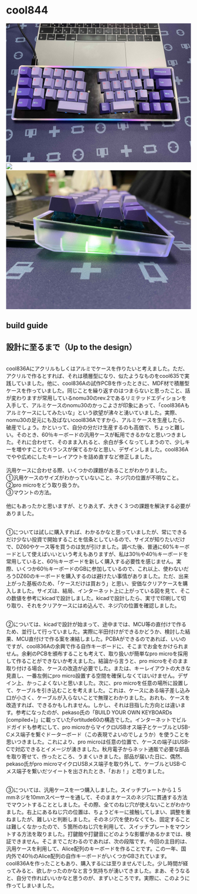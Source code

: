 # cool844

![](img/IMG_0667.JPG)
![](img/IMG_0668.JPG)
![](img/IMG_0669.JPG)

## build guide


## 設計に至るまで（Up to the design）
<br>
cool836Aにアクリルもしくはアルミでケースを作りたいと考えました。ただ、アクリルで作るとすれば、それは積層型になり、似たようなものをcool635で実践していました。他に、cool836Aの試作PCBを作ったときに、MDF材で積層型ケースを作っていました。同じことを繰り返すのはつまらないと思ったこと、話が変わりますが常用しているnomu30のrev.2であるリミテッドエディションを入手して、アルミケースのnomu30のかっこよさが印象にあって、「cool836Aもアルミケースにしてみたいな」という欲望が沸々と湧いていました。実際、nomu30の足元にも及ばないcool836Aですから、アルミケースを生産したら、破産でしょう。かといって、自分の分だけ生産するのも高価で、ちょっと難しい。そのとき、60％キーボードの汎用ケースが転用できるかなと思いつきました。それに合わせて、そのまま入れると、余白が多くなってしまうので、少しキーを増やすことでバランスが保てるかなと思い、デザインしました。cool836Aでやや広めにしたキーレイアウトを詰め直すなど修正しました。<br><br>
汎用ケースに合わせる際、いくつかの課題があることがわかりました。<br>
①汎用ケースのサイズがわかっていないこと、ネジ穴の位置が不明なこと。<br>
②pro microをどう取り扱うか。<br>
③マウントの方法。<br><br>
他にもあったかと思いますが、とりあえず、大きく３つの課題を解決する必要がありました。<br><br>

①については試しに購入すれば、わかるかなと思っていましたが、常にできるだけ少ない投資で開始することを信条としているので、サイズが知りたいだけで、DZ60やケース等を買うのは気が引けました。調べた後、普通に60%キーボードとして使えばいいという考えもありますが、私は30％や40％キーボードを常用していると、60％キーボードを新しく購入する必要性を感じません。実際、いくつか60％キーボードのGBに参加しているので、これ以上、使わないだろうDZ60のキーボードを購入するのは避けたい事情がありました。ただ、出来上がった基板のため、「ケースだけは買おう」と思い、安価なクリアケースを購入しました。サイズは、結局、インターネット上に上がっている図を見て、そこの数値を参考にkicadで設計しました。kicadで設計したら、実寸で印刷して切り取り、それをクリアケースにはめ込んで、ネジ穴の位置を確認しました。<br><br>

②については、kicadで設計が始まって、途中までは、MCU等の直付けで作るため、並行して行っていました。実際に半田付けができるかどうか、検討した結果、MCU直付けで作る案を凍結しました。PCBAができるのであれば、いいのですが、cool836Aの余興で作る自作キーボードに、そこまでお金をかけられません。余剰のPCBを頒布することも考えて、取り扱いが簡単なpro microを採用して作ることができないか考えました。結論から言うと、pro microをそのまま取り付ける場合、ケースの改造が必要でした。または、キーレイアウトの大きな見直し、一番左側にpro micro設置する空間を確保しなくてはいけません。デザイン上、かっこよくないと思いました。次に、pro microを任意の場所に設置して、ケーブルを引き込むことを考えました。これは、ケースにある端子差し込み口が小さく、ケーブルが入らないことで無理とわかりました。おれも、ケースを改造すれば、できるかもしれません。しかし、それは目指した方向とは違います。参考になったのが、pekaso氏の「BUILD YOUR OWN KEYBOARDs [compiled+]」に載っていたFortitude60の構造でした。インターネットでビルドガイドも参考にして、pro microからマイクロUSBオス端子とケーブルとUSB-Cメス端子を繋ぐドーターボード（この表現でよいのでしょうか）を使うことを思いつきました。これにより、pro microは任意の位置で、ケースの端子はUSB-Cで対応できるとイメージが湧きました。秋月電子からネット通販で必要な部品を取り寄せて、作ったところ、うまくいきました。部品が届いた日に、偶然、pekaso氏がpro microマイクロUSBメス端子を取り外して、ケーブルとUSB-Cメス端子を繋いだツイートを出されたとき、「おお！」と唸りました。
<br><br>

③については、汎用ケースを一つ購入しました。スイッチプレートから１５mmネジを10mmスペーサーを通して、そのままケースのネジ穴に貫通する方法でマウントすることとしました。その際、全てのねじ穴が使えないことがわかりました。右上にあるねじ穴の位置は、ちょうどキーに接触してしまい、調整を重ねましたが、難しいと判断しました。そのネジ穴を使わなくても、固定することは難しくなかったので、５箇所のねじ穴を利用して、スイッチプレートをマウントする方法を取りました。打鍵館や打鍵音にどのような影響があるかまでは、検証できません。そこまでこだわるのであれば、次の段階です。今回の主目的は、汎用ケースを利用して、Alice配列のキーボードを作ることです。この一年、国内外で40％のAlice配列の自作キーボードがいくつかGBされています。cool836Aを作ったこともあり、購入するには至りませんでした。少し時間が経ってみると、欲しかったのかなと言う気持ちが湧いてきました。まあ、そうなると、自分で作ればいいかなと思うのが、まずいところです。実際に、このように作ってしまいました。
